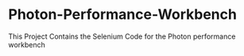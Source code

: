 # Photon-Performance-Workbench
This Project Contains the Selenium Code for the Photon performance workbench
